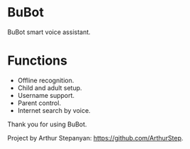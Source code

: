 # BuBot
BuBot smart voice assistant.

# Functions
* Offline recognition.
* Child and adult setup.
* Username support.
* Parent control.
* Internet search by voice.

Thank you for using BuBot.

Project by Arthur Stepanyan: https://github.com/ArthurStep.
